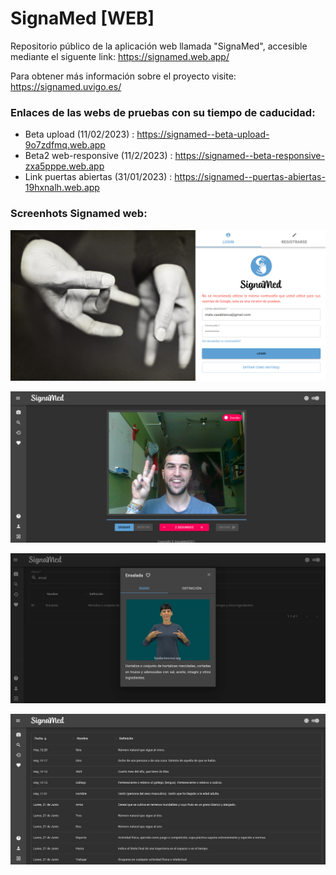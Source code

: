 # SignaMed [WEB]

Repositorio público de la aplicación web llamada "SignaMed", accesible mediante el siguente link: https://signamed.web.app/

Para obtener más información sobre el proyecto visite: https://signamed.uvigo.es/

### Enlaces de las webs de pruebas con su tiempo de caducidad:

- Beta upload (11/02/2023) : https://signamed--beta-upload-9o7zdfmq.web.app
- Beta2 web-responsive (11/2/2023) : https://signamed--beta-responsive-zxa5pppe.web.app
- Link puertas abiertas (31/01/2023) : https://signamed--puertas-abiertas-19hxnalh.web.app

### Screenhots Signamed web:

![Login page](public/screenshots/login.png "Página de login y registro")

![Webcam page](public/screenshots/webcam.png "Grabación de signos")

![Dialog page](public/screenshots/dialog.png "Búsqueda de signos")

![History page](public/screenshots/history.png "Historial de signos")
